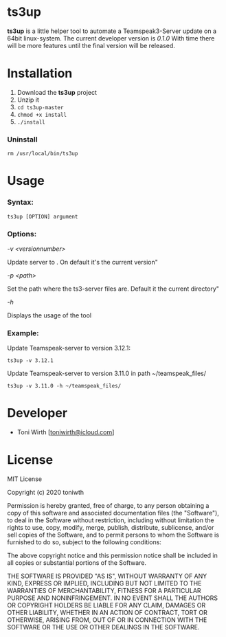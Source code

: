 # ts3up
**ts3up** is a little helper tool to automate a Teamspeak3-Server update on a 64bit linux-system.
The current developer version is *0.1.0*
With time there will be more features until the final version will be released.

# Installation

 1. Download the **ts3up** project
 2. Unzip it
 3. ```cd ts3up-master```
 4. ```chmod +x install```
 5. ```./install```
 
 ### Uninstall
 ```rm /usr/local/bin/ts3up```
 
# Usage
### Syntax:

    ts3up [OPTION] argument

 ### Options:
  
  *-v \<versionnumber\>* 
  
Update server to <versionnumber>. On default it's the current version"

 *-p \<path\>* 
 
 Set the path where the ts3-server files are. Default it the current directory"
 
 *-h*
 
 Displays the usage of the tool

### Example:
Update Teamspeak-server to version 3.12.1:

    ts3up -v 3.12.1    

Update Teamspeak-server to version 3.11.0 in path ~/teamspeak_files/

    ts3up -v 3.11.0 -h ~/teamspeak_files/

# Developer

 - Toni Wirth [toniwirth@icloud.com]

# License
MIT License

Copyright (c) 2020 toniwth

Permission is hereby granted, free of charge, to any person obtaining a copy of this software and associated documentation files (the "Software"), to deal in the Software without restriction, including without limitation the rights to use, copy, modify, merge, publish, distribute, sublicense, and/or sell copies of the Software, and to permit persons to whom the Software is furnished to do so, subject to the following conditions:

The above copyright notice and this permission notice shall be included in all copies or substantial portions of the Software.

THE SOFTWARE IS PROVIDED "AS IS", WITHOUT WARRANTY OF ANY KIND, EXPRESS OR IMPLIED, INCLUDING BUT NOT LIMITED TO THE WARRANTIES OF MERCHANTABILITY, FITNESS FOR A PARTICULAR PURPOSE AND NONINFRINGEMENT. IN NO EVENT SHALL THE AUTHORS OR COPYRIGHT HOLDERS BE LIABLE FOR ANY CLAIM, DAMAGES OR OTHER LIABILITY, WHETHER IN AN ACTION OF CONTRACT, TORT OR OTHERWISE, ARISING FROM, OUT OF OR IN CONNECTION WITH THE SOFTWARE OR THE USE OR OTHER DEALINGS IN THE
SOFTWARE.
